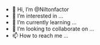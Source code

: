 - 👋 Hi, I’m @Niltonfactor
- 👀 I’m interested in ...
- 🌱 I’m currently learning ...
- 💞️ I’m looking to collaborate on ...
- 📫 How to reach me ...

<!---
Niltonfactor/Niltonfactor is a ✨ special ✨ repository because its `README.md` (this file) appears on your GitHub profile.
You can click the Preview link to take a look at your changes.
--->
